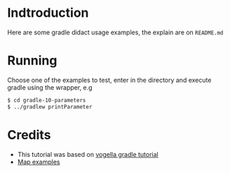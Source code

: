 # Indtroduction

Here are some gradle didact usage examples, the explain are on `README.md`

# Running
Choose one of the examples to test, enter in the directory and execute gradle using the wrapper, e.g

```bash
$ cd gradle-10-parameters
$ ../gradlew printParameter
```

# Credits

* This tutorial was based on [vogella gradle tutorial](http://www.vogella.com/tutorials/Gradle/article.html)
* [Map examples](http://grails.asia/groovy-map-tutorial)


